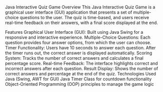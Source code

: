 Java Interactive Quiz Game
Overview
This Java Interactive Quiz Game is a graphical user interface (GUI) application that presents a set of multiple-choice questions to the user. The quiz is time-based, and users receive real-time feedback on their answers, with a final score displayed at the end.

Features
Graphical User Interface (GUI): Built using Java Swing for a responsive and interactive experience.
Multiple-Choice Questions: Each question provides four answer options, from which the user can choose.
Timer Functionality: Users have 10 seconds to answer each question. After the timer runs out, the correct answer is displayed automatically.
Scoring System: Tracks the number of correct answers and calculates a final percentage score.
Real-time Feedback: The interface highlights correct and incorrect answers after each question.
Result Display: Shows the number of correct answers and percentage at the end of the quiz.
Technologies Used
Java (Swing, AWT for GUI)
Java Timer Class for countdown functionality
Object-Oriented Programming (OOP) principles to manage the game logic
